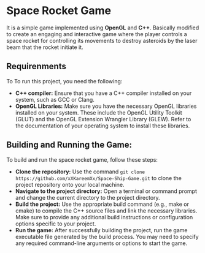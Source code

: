 # Space Rocket Game
It is a simple game implemented using **OpenGL** and **C++**. Basically modified to create an engaging and interactive game where the player controls a space rocket for controlling its movements to destroy asteroids by the laser beam that the rocket initiate it. 
## Requirenments
To To run this project, you need the following:
- **C++ compiler:** Ensure that you have a C++ compiler installed on your system, such as GCC or Clang.
- **OpenGL Libraries:** Make sure you have the necessary OpenGL libraries installed on your system. These include the OpenGL Utility Toolkit (GLUT) and the OpenGL Extension Wrangler Library (GLEW). Refer to the documentation of your operating system to install these libraries.

## Building and Running the Game:
To build and run the space rocket game, follow these steps:
- **Clone the repository:** Use the command ``git clone https://github.com/xXKareemXx/Space-Ship-Game.git`` to clone the project repository onto your local machine.
- **Navigate to the project directory:** Open a terminal or command prompt and change the current directory to the project directory.
- **Build the project:** Use the appropriate build command (e.g., make or cmake) to compile the C++ source files and link the necessary libraries. Make sure to provide any additional build instructions or configuration options specific to your project.
- **Run the game:** After successfully building the project, run the game executable file generated by the build process. You may need to specify any required command-line arguments or options to start the game.
